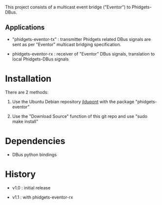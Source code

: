 This project consists of a multicast event bridge ("Eventor") to Phidgets-DBus. 

Applications
------------

 - "phidgets-eventor-tx" : transmitter
   Phidgets related DBus signals are sent as per "Eventor" multicast bridging specification.

 - phidgets-eventor-rx : receiver of "Eventor" DBus signals, translation to local Phidgets-DBus signals

Installation
============
There are 2 methods:

1. Use the Ubuntu Debian repository [jldupont](https://launchpad.net/~jldupont/+archive/jldupont)  with the package "phidgets-eventor"

2. Use the "Download Source" function of this git repo and use "sudo make install"

Dependencies
============

* DBus python bindings

History
=======

 - v1.0 : initial release 

 - v1.1 : with phidgets-eventor-rx
